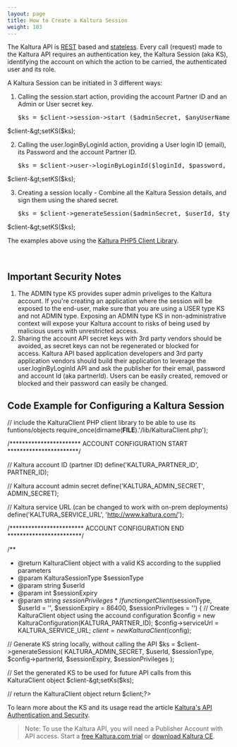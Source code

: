```yaml
---
layout: page
title: How to Create a Kaltura Session
weight: 103
---
```


The Kaltura API is <a href="http://en.wikipedia.org/wiki/Representational_state_transfer" target="_blank" title="Representational state transfer (REST) is a style of software architecture for distributed systems such as the World Wide Web. REST has emerged over the past few years as a predominant Web service design model. REST has increasingly displaced other design models such as SOAP and WSDL due to its simpler style.">REST</a> based and <a href="http://en.wikipedia.org/wiki/Stateless_protocol" target="_blank">stateless</a>. Every call (request) made to the Kaltura API requires an authentication key, the Kaltura Session (aka KS), identifying the account on which the action to be carried, the authenticated user and its role.

A Kaltura Session can be initiated in 3 different ways:

1.  Calling the session.start action, providing the account Partner ID and an Admin or User secret key.  
    <pre class="brush: php;fontsize: 100; first-line: 1; ">$ks = $client-&gt;session-&gt;start ($adminSecret, $anyUserName, KalturaSessionType::ADMIN, $partnerId);  
$client-&gt;setKS($ks);</pre>

2.  Calling the user.loginByLoginId action, providing a User login ID (email), its Password and the account Partner ID.  
    <pre class="brush: php;fontsize: 100; first-line: 1; ">$ks = $client-&gt;user-&gt;loginByLoginId($loginId, $password, $partnerId);  
$client-&gt;setKS($ks);</pre>

3.  Creating a session locally - Combine all the Kaltura Session details, and sign them using the shared secret.  
    <pre class="brush: php;fontsize: 100; first-line: 1; ">$ks = $client-&gt;generateSession($adminSecret, $userId, $type, $partnerId);  
$client-&gt;setKS($ks);</pre>

The examples above using the [Kaltura PHP5 Client Library](https://developer.kaltura.com/api-docs/#/Client%20Libraries).

 

## Important Security Notes  

1.  The ADMIN type KS provides super admin priveliges to the Kaltura account. If you're creating an application where the session will be exposed to the end-user, make sure that you are using a USER type KS and not ADMIN type. Exposing an ADMIN type KS in non-administrative context will expose your Kaltura account to risks of being used by malicious users with unrestricted access.</strong>
2.  Sharing the account API secret keys with 3rd party vendors should be avoided, as secret keys can not be regenerated or blocked for access. Kaltura API based application developers and 3rd party application vendors should build their application to leverage the user.loginByLoginId API and ask the publisher for their email, password and account Id (aka partnerId). Users can be easily created, removed or blocked and their password can easily be changed.

## Code Example for Configuring a Kaltura Session  

// include the KalturaClient PHP client library to be able to use its funtions/objects
require_once(dirname(__FILE__).'/lib/KalturaClient.php');


/*********************** ACCOUNT CONFIGURATION START ***********************/

// Kaltura account ID (partner ID)
define('KALTURA_PARTNER_ID', PARTNER_ID);

// Kaltura account admin secret
define('KALTURA_ADMIN_SECRET', ADMIN_SECRET);

// Kaltura service URL (can be changed to work with on-prem deployments)
define('KALTURA_SERVICE_URL', 'http://www.kaltura.com/');

/************************ ACCOUNT CONFIGURATION END ************************/


/**
* @return KalturaClient object with a valid KS according to the supplied parameters
* @param KalturaSessionType $sessionType
* @param string $userId
* @param int $sessionExpiry
* @param string $sessionPrivileges
*/
function getClient($sessionType, $userId = '', $sessionExpiry = 86400, $sessionPrivileges = '')
{
// Create KalturaClient object using the accound configuration
$config = new KalturaConfiguration(KALTURA_PARTNER_ID);
$config-&gt;serviceUrl = KALTURA_SERVICE_URL;
$client = new KalturaClient($config);

// Generate KS string locally, without calling the API
$ks = $client-&gt;generateSession(
  KALTURA_ADMIN_SECRET,
  $userId,
  $sessionType,
  $config-&gt;partnerId,
  $sessionExpiry,
  $sessionPrivileges
);

// Set the generated KS to be used for future API calls from this KalturaClient object
$client-&gt;setKs($ks);

// return the KalturaClient object
return $client;?&gt;</pre>


To learn more about the KS and its usage read the article [Kaltura's API Authentication and Security](https://vpaas.kaltura.com/documentation/VPaaS-API-Getting-Started/Kaltura_API_Authentication_and_Security.html).

 > Note: To use the Kaltura API, you will need a Publisher Account with API access. Start a [free Kaltura.com trial](http://corp.kaltura.com/free-trial) or [download Kaltura CE](http://www.kaltura.org/project/community_edition_video_platform).
